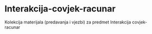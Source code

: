 # Interakcija-covjek-racunar
Kolekcija materijala (predavanja i vjezbi) za predmet Interakcija covjek-racunar
